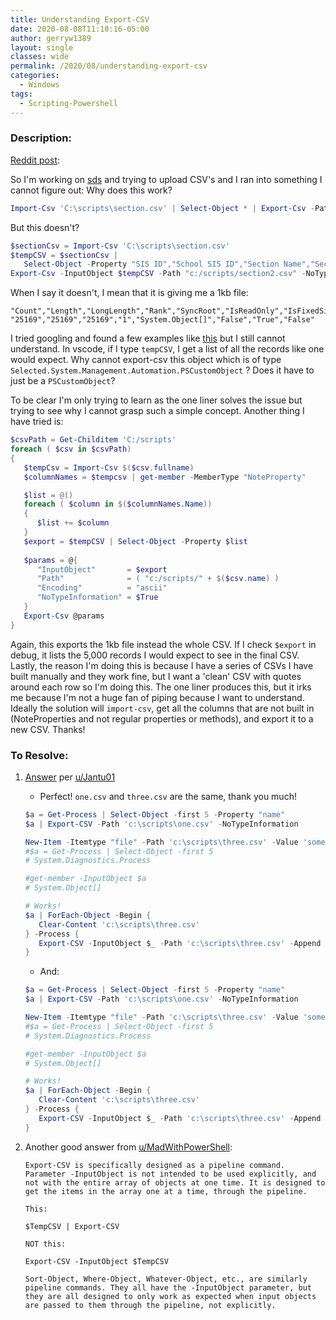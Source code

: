 ```yaml
---
title: Understanding Export-CSV
date: 2020-08-08T11:10:16-05:00
author: gerryw1389
layout: single
classes: wide
permalink: /2020/08/understanding-export-csv
categories:
  - Windows
tags:
  - Scripting-Powershell
---
```

<!--more-->

### Description:

[Reddit post](https://www.reddit.com/r/PowerShell/comments/i60zrs/issues_understanding_exportcsv/):

So I'm working on [sds](https://docs.microsoft.com/en-us/schooldatasync/csv-files-for-school-data-sync) and trying to upload CSV's and I ran into something I cannot figure out: Why does this work?

   ```powershell
   Import-Csv 'C:\scripts\section.csv' | Select-Object * | Export-Csv -Path "c:/scripts/section3.csv" -NoTypeInformation
   ```

But this doesn't?

   ```powershell
   $sectionCsv = Import-Csv 'C:\scripts\section.csv'
   $tempCSV = $sectionCsv | 
      Select-Object -Property "SIS ID","School SIS ID","Section Name","Section Number","Term SIS ID","Term Name","Term StartDate","Term EndDate","Course SIS ID","Course Name","Course Number","Course Description","Status"
   Export-Csv -InputObject $tempCSV -Path "c:/scripts/section2.csv" -NoTypeInformation
   ```

When I say it doesn't, I mean that it is giving me a 1kb file:

   ```escape
   "Count","Length","LongLength","Rank","SyncRoot","IsReadOnly","IsFixedSize","IsSynchronized"
   "25169","25169","25169","1","System.Object[]","False","True","False"
   ```

I tried googling and found a few examples like [this](https://stackoverflow.com/questions/19450616/export-csv-exports-length-but-not-name) but I still cannot understand. In vscode, if I type `tempCSV`, I get a list of all the records like one would expect. Why cannot export-csv this object which is of type `Selected.System.Management.Automation.PSCustomObject` ? Does it have to just be a `PSCustomObject`?

To be clear I'm only trying to learn as the one liner solves the issue but trying to see why I cannot grasp such a simple concept. Another thing I have tried is:

   ```powershell
   $csvPath = Get-Childitem 'C:/scripts'
   foreach ( $csv in $csvPath)
   {
      $tempCsv = Import-Csv $($csv.fullname)
      $columnNames = $tempcsv | get-member -MemberType "NoteProperty"

      $list = @()
      foreach ( $column in $($columnNames.Name))
      {
         $list += $column
      }
      $export = $tempCSV | Select-Object -Property $list
      
      $params = @{
         "InputObject"       = $export
         "Path"              = ( "c:/scripts/" + $($csv.name) )
         "Encoding"          = "ascii"
         "NoTypeInformation" = $True
      }
      Export-Csv @params
   }
   ```

Again, this exports the 1kb file instead the whole CSV. If I check `$export` in debug, it lists the 5,000 records I would expect to see in the final CSV. Lastly, the reason I'm doing this is because I have a series of CSVs I have built manually and they work fine, but I want a 'clean' CSV with quotes around each row so I'm doing this. The one liner produces this, but it irks me because I'm not a huge fan of piping because I want to understand. Ideally the solution will `import-csv`, get all the columns that are not built in (NoteProperties and not regular properties or methods), and export it to a new CSV. Thanks!

### To Resolve:

1. [Answer](https://stackoverflow.com/questions/38772645/powershell-piped-input-to-export-csv-different-from-inputobject) per [u/Jantu01](https://www.reddit.com/user/Jantu01/)

   - Perfect! `one.csv` and `three.csv` are the same, thank you much!

   ```powershell
   $a = Get-Process | Select-Object -first 5 -Property "name"
   $a | Export-CSV -Path 'c:\scripts\one.csv' -NoTypeInformation

   New-Item -Itemtype "file" -Path 'c:\scripts\three.csv' -Value 'something' -Force | Out-Null
   #$a = Get-Process | Select-Object -first 5
   # System.Diagnostics.Process

   #get-member -InputObject $a
   # System.Object[]

   # Works!
   $a | ForEach-Object -Begin { 
      Clear-Content 'c:\scripts\three.csv' 
   } -Process {
      Export-CSV -InputObject $_ -Path 'c:\scripts\three.csv' -Append -NoTypeInformation
   }
   ```

   - And:

   ```powershell
   $a = Get-Process | Select-Object -first 5 -Property "name"
   $a | Export-CSV -Path 'c:\scripts\one.csv' -NoTypeInformation

   New-Item -Itemtype "file" -Path 'c:\scripts\three.csv' -Value 'something' -Force | Out-Null
   #$a = Get-Process | Select-Object -first 5
   # System.Diagnostics.Process

   #get-member -InputObject $a
   # System.Object[]

   # Works!
   $a | ForEach-Object -Begin { 
      Clear-Content 'c:\scripts\three.csv' 
   } -Process {
      Export-CSV -InputObject $_ -Path 'c:\scripts\three.csv' -Append -NoTypeInformation
   }
   ```

2. Another good answer from [u/MadWithPowerShell](https://www.reddit.com/user/MadWithPowerShell/):

   ```escape
   Export-CSV is specifically designed as a pipeline command. Parameter -InputObject is not intended to be used explicitly, and not with the entire array of objects at one time. It is designed to get the items in the array one at a time, through the pipeline.

   This:

   $TempCSV | Export-CSV

   NOT this:

   Export-CSV -InputObject $TempCSV

   Sort-Object, Where-Object, Whatever-Object, etc., are similarly pipeline commands. They all have the -InputObject parameter, but they are all designed to only work as expected when input objects are passed to them through the pipeline, not explicitly.
   ```
